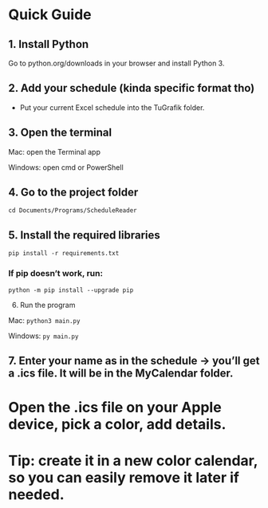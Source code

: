 # Quick Guide

## 1. Install Python

Go to python.org/downloads in your browser and install Python 3.

## 2. Add your schedule (kinda specific format tho)

- Put your current Excel schedule into the TuGrafik folder.

## 3. Open the terminal

Mac: open the Terminal app

Windows: open cmd or PowerShell

## 4. Go to the project folder
``` cd Documents/Programs/ScheduleReader ```

## 5. Install the required libraries
``` pip install -r requirements.txt ```

### If pip doesn’t work, run:
``` python -m pip install --upgrade pip ```

6. Run the program

Mac:
``` python3 main.py ```


Windows:
``` py main.py ```

## 7. Enter your name as in the schedule → you’ll get a .ics file. It will be in the MyCalendar folder.


# Open the .ics file on your Apple device, pick a color, add details.
# Tip: create it in a new color calendar, so you can easily remove it later if needed.